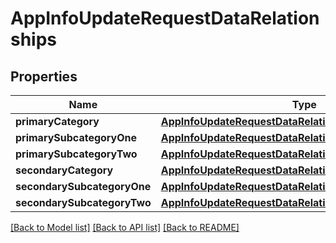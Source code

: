# AppInfoUpdateRequestDataRelationships

## Properties
Name | Type | Description | Notes
------------ | ------------- | ------------- | -------------
**primaryCategory** | [**AppInfoUpdateRequestDataRelationshipsPrimaryCategory**](AppInfoUpdateRequestDataRelationshipsPrimaryCategory.md) |  | [optional] 
**primarySubcategoryOne** | [**AppInfoUpdateRequestDataRelationshipsPrimaryCategory**](AppInfoUpdateRequestDataRelationshipsPrimaryCategory.md) |  | [optional] 
**primarySubcategoryTwo** | [**AppInfoUpdateRequestDataRelationshipsPrimaryCategory**](AppInfoUpdateRequestDataRelationshipsPrimaryCategory.md) |  | [optional] 
**secondaryCategory** | [**AppInfoUpdateRequestDataRelationshipsPrimaryCategory**](AppInfoUpdateRequestDataRelationshipsPrimaryCategory.md) |  | [optional] 
**secondarySubcategoryOne** | [**AppInfoUpdateRequestDataRelationshipsPrimaryCategory**](AppInfoUpdateRequestDataRelationshipsPrimaryCategory.md) |  | [optional] 
**secondarySubcategoryTwo** | [**AppInfoUpdateRequestDataRelationshipsPrimaryCategory**](AppInfoUpdateRequestDataRelationshipsPrimaryCategory.md) |  | [optional] 

[[Back to Model list]](../README.md#documentation-for-models) [[Back to API list]](../README.md#documentation-for-api-endpoints) [[Back to README]](../README.md)


